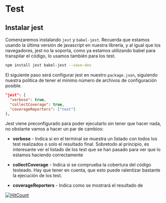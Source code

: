 # Test

## Instalar jest

Comenzaremos instalando `jest` y `babel-jest`. Recuerda que estamos usando la última versión de javascript en nuestra librería, y al igual que los navegadores, jest no la soporta, como ya estamos utilizando babel para transpilar el código, lo usamos también para los test.

```sh
npm install jest babel-jest --save-dev
```

El siguiente paso será configurar jest en nuestro `package.json`, siguiendo nuestra política de tener el mínimo número de archivos de configuración posible.

```json
"jest": {
  "verbose": true,
  "collectCoverage": true,
  "coverageReporters": ["text"]
},
```

Jest viene preconfigurado para poder ejecutarlo sin tener que hacer nada, no obstante vamos a hacer un par de cambios:

* **verbose** - Indica si en el terminal se muestra un listado con todos los test realizados o solo el resultado final. Sobretodo al principio, es interesante ver el listado de los test que se han pasado para ver que lo estamos haciendo correctamente

* **collectCoverage** - Indica si se comprueba la cobertura del código testeado. Hay que tener en cuenta, que esto puede ralentizar bastante la ejecución de los test.

* **coverageReporters** - Indica como se mostrará el resultado de

[![HitCount](http://hits.dwyl.com/fvena/vite-plugin-i18n-resources.svg)](http://hits.dwyl.com/fvena/vite-plugin-i18n-resources)
